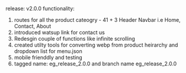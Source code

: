 release: v2.0.0
functionality:
1. routes for all the product cateogry - 41 + 3 Header Navbar i.e Home, Contact, About
2. introduced watsup link for contact us
3. Redesgin couple of functions like  infinite scrolling 
4. created utilty tools for converting webp from product heirarchy and dropdown list for menu.json
5. mobile frienddly and testing
6. tagged name: eg_release_2.0.0 and branch name eg_release_2.0.0